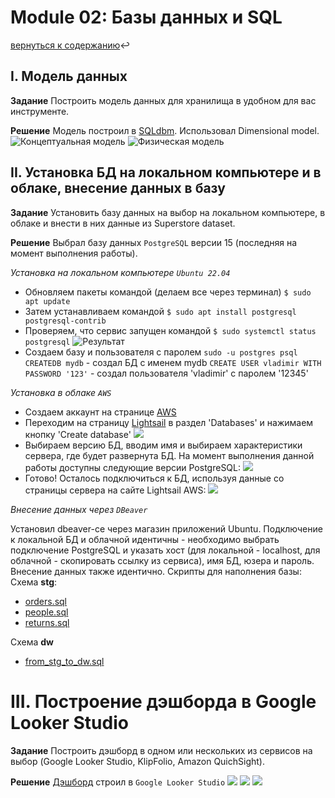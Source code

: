 # Module 02: Базы данных и SQL
[вернуться к содержанию](https://github.com/VladimirAmninov/datalearn):leftwards_arrow_with_hook:
## I. Модель данных
**Задание**
Построить модель данных для хранилища в удобном для вас инструменте. 

**Решение**
Модель построил в [SQLdbm](https://sqldbm.com). Использовал Dimensional model. 
![Концептуальная модель](/de101/module02/pics/conceptual_scheme.jpeg)
![Физическая модель](/de101/module02/pics/physical_scheme.jpeg)

## II. Установка БД на локальном компьютере и в облаке, внесение данных в базу
**Задание**
Установить базу данных на выбор на локальном компьютере, в облаке и внести в них данные из Superstore dataset.

**Решение**
Выбрал базу данных `PostgreSQL` версии 15 (последняя на момент выполнения работы). 

*Установка на локальном компьютере `Ubuntu 22.04`*
* Обновляем пакеты командой (делаем все через терминал)
`$ sudo apt update`
* Затем устанавливаем командой 
`$ sudo apt install postgresql postgresql-contrib`
* Проверяем, что сервис запущен командой
`$ sudo systemctl status postgresql`
![Результат](/de101/module02/pics/psql_status.jpeg)
* Создаем базу и пользователя с паролем
`sudo -u postgres psql`
`CREATEDB mydb` - создал БД с именем mydb
`CREATE USER vladimir WITH PASSWORD '123'` - создал пользователя 'vladimir' с паролем '12345'


*Установка в облаке `AWS`*

* Создаем аккаунт на странице [AWS](https://aws.amazon.com)
* Переходим на страницу [Lightsail](https://lightsail.aws.amazon.com) в раздел 'Databases' и нажимаем кнопку 'Create database'
![](/de101/module02/pics/aws_dblist_screen.jpeg)
* Выбираем версию БД, вводим имя и выбираем характеристики сервера, где будет развернута БД. На момент выполнения данной работы доступны следующие версии PostgreSQL:
![](/de101/module02/pics/psql_versions.jpeg)
* Готово! Осталось подключиться к БД, используя данные со страницы сервера на сайте Lightsail AWS:
![](/de101/module02/pics/connect_details.jpeg) 

*Внесение данных через `DBeaver`*

Установил dbeaver-ce через магазин приложений Ubuntu.
Подключение к локальной БД и облачной идентичны - необходимо выбрать подключение PostgreSQL и указать хост (для локальной - localhost, для облачной - скопировать ссылку из сервиса), имя БД, юзера и пароль.
Внесение данных также идентично. Скрипты для наполнения базы:
Схема **stg**:
* [orders.sql]()
* [people.sql]()
* [returns.sql]()

Схема **dw**
* [from_stg_to_dw.sql]()


# III. Построение дэшборда в Google Looker Studio
**Задание**
Построить дэшборд в одном или нескольких из cервисов на выбор (Google Looker Studio, KlipFolio, Amazon QuichSight).

**Решение**
[Дэшборд](https://lookerstudio.google.com/s/rVe099hVxNw) строил в `Google Looker Studio`
![](/de101/module02/pics/looker_1.jpeg) 
![](/de101/module02/pics/looker_2.jpeg) 
![](/de101/module02/pics/looker_3.jpeg) 
